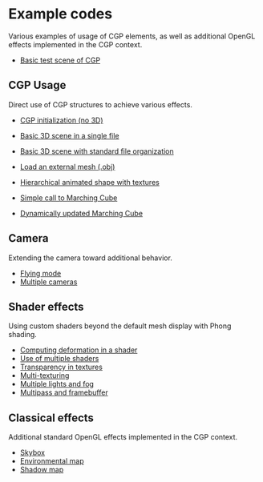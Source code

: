# Example codes

Various examples of usage of CGP elements, as well as additional OpenGL effects implemented in the CGP context.

* [Basic test scene of CGP](00_cgp_example/)

## CGP Usage

Direct use of CGP structures to achieve various effects.

* [CGP initialization (no 3D)](01_basic_usage/00_cgp_init/)
* [Basic 3D scene in a single file](01_basic_usage/01_default_scene_single_raw_file/)
* [Basic 3D scene with standard file organization](01_basic_usage/01_default_scene_single_raw_file/)
* [Load an external mesh (.obj)](01_basic_usage/03_mesh_load_file_obj/)

* [Hierarchical animated shape with textures](02_hierarchy/01_hierarchy_with_texture/)

* [Simple call to Marching Cube](03_implicit_surface/01_marching_cube_simple)
* [Dynamically updated Marching Cube](03_implicit_surface/02_marching_cube_with_dynamics_gui)

## Camera

Extending the camera toward additional behavior.

* [Flying mode](02_camera/01_camera_fly_mode/)
* [Multiple cameras](02_camera/02_multiple_cameras/)

## Shader effects

Using custom shaders beyond the default mesh display with Phong shading.

* [Computing deformation in a shader](03_shader_effects/01_shader_deformation/)
* [Use of multiple shaders](03_shader_effects/02_multiple_shaders/)
* [Transparency in textures](03_shader_effects/03_transparent_billboards/)
* [Multi-texturing](03_shader_effects/04_multiple_textures/)
* [Multiple lights and fog](03_shader_effects/05_multiple_lights/)
* [Multipass and framebuffer](03_shader_effects/06_framebuffer_multipass/)


## Classical effects

Additional standard OpenGL effects implemented in the CGP context.

* [Skybox](04_classical_effects/01_skybox/)
* [Environmental map](04_classical_effects/02_environment_map/)
* [Shadow map](04_classical_effects/03_shadow/)
